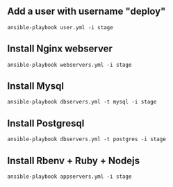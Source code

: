 ## Add a user with username "deploy"
`ansible-playbook user.yml -i stage`

## Install Nginx webserver
`ansible-playbook webservers.yml -i stage`

## Install Mysql
`ansible-playbook dbservers.yml -t mysql -i stage`

## Install Postgresql
`ansible-playbook dbservers.yml -t postgres -i stage`

## Install Rbenv + Ruby + Nodejs
`ansible-playbook appservers.yml -i stage`
